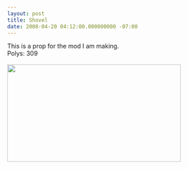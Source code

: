```yaml
---
layout: post
title: Shovel
date: 2008-04-20 04:12:00.000000000 -07:00
---
```

This is a prop for the mod I am making.<br />Polys: 309<br /><br /><a onblur="try {parent.deselectBloggerImageGracefully();} catch(e) {}" href="http://3.bp.blogspot.com/_zdYMSK7YuAA/SareSymnl4I/AAAAAAAAFFA/WzN1IJBnIaA/s1600-h/shovel_web_full.jpg"><img style="float:left; margin:0 10px 10px 0;cursor:pointer; cursor:hand;width: 400px; height: 225px;" src="http://3.bp.blogspot.com/_zdYMSK7YuAA/SareSymnl4I/AAAAAAAAFFA/WzN1IJBnIaA/s400/shovel_web_full.jpg" border="0" alt="" id="BLOGGER_PHOTO_ID_5308299525212313474" /></a>
